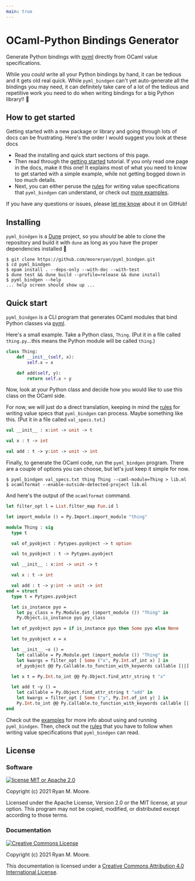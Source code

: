 ```yaml
---
main: true
---
```


# OCaml-Python Bindings Generator

<!-- [![Build and Test](https://github.com/mooreryan/ocaml_python_bindgen/actions/workflows/build_and_test.yml/badge.svg?branch=master)](https://github.com/mooreryan/ocaml_python_bindgen/actions/workflows/build_and_test.yml) [![Build and Test Static](https://github.com/mooreryan/ocaml_python_bindgen/actions/workflows/build_and_test_static.yml/badge.svg?branch=master)](https://github.com/mooreryan/ocaml_python_bindgen/actions/workflows/build_and_test_static.yml) [![Generate Docs](https://github.com/mooreryan/ocaml_python_bindgen/actions/workflows/generate_docs.yml/badge.svg?branch=master)](https://github.com/mooreryan/ocaml_python_bindgen/actions/workflows/generate_docs.yml) -->

<!-- [![code on GitHub](https://img.shields.io/badge/code-GitHub-blue)](https://github.com/mooreryan/ocaml_python_bindgen) [![GitHub issues](https://img.shields.io/github/issues/mooreryan/ocaml_python_bindgen)](https://github.com/mooreryan/ocaml_python_bindgen/issues) [![Coverage Status](https://coveralls.io/repos/github/mooreryan/ocaml_python_bindgen/badge.svg?branch=master)](https://coveralls.io/github/mooreryan/ocaml_python_bindgen?branch=master) -->

Generate Python bindings with [pyml](https://github.com/thierry-martinez/pyml) directly from OCaml value specifications.

While you *could* write all your Python bindings by hand, it can be tedious and it gets old real quick.  While `pyml_bindgen` can't yet auto-generate all the bindings you may need, it can definitely take care of a lot of the tedious and repetitive work you need to do when writing bindings for a big Python library!! 💖

## How to get started

Getting started with a new package or library and going through lots of docs can be frustrating.  Here's the order I would suggest you look at these docs

* Read the installing and quick start sections of this page.
* Then read through the [getting started](getting-started.md) tutorial.  If you only read one page in the docs, make it this one!  It explains most of what you need to know to get started with a simple example, while not getting bogged down in too much details.
* Next, you can either peruse the [rules](todo.md) for writing value specifications that `pyml_bindgen` can understand, or check out [more examples](todo.md).

If you have any questions or issues, please [let me know](https://github.com/mooreryan/ocaml_python_bindgen/issues) about it on GitHub!

## Installing

`pyml_bindgen` is a [Dune](https://dune.readthedocs.io/en/stable/) project, so you *should* be able to clone the repository and build it with `dune` as long as you have the proper dependencies installed 🤞

```
$ git clone https://github.com/mooreryan/pyml_bindgen.git
$ cd pyml_bindgen
$ opam install . --deps-only --with-doc --with-test
$ dune test && dune build --profile=release && dune install
$ pyml_bindgen --help
... help screen should show up ...
```

## Quick start

`pyml_bindgen` is a CLI program that generates OCaml modules that bind Python classes via [pyml](TODO).

Here's a small example.  Take a Python class, `Thing`.  (Put it in a file called `thing.py`...this means the Python module will be called `thing`.)

```python
class Thing:
    def __init__(self, x):
        self.x = x

    def add(self, y):
        return self.x + y
```

Now, look at your Python class and decide how you would like to use this class on the OCaml side.

For now, we will just do a direct translation, keeping in mind the [rules](TODO) for writing value specs that `pyml_bindgen` can process.  Maybe something like this.  (Put it in a file called `val_specs.txt`.)

```ocaml
val __init__ : x:int -> unit -> t

val x : t -> int

val add : t -> y:int -> unit -> int
```

Finally, to generate the OCaml code, run the `pyml_bindgen` program.  There are a couple of options you can choose, but let's just keep it simple for now.

```
$ pyml_bindgen val_specs.txt thing Thing --caml-module=Thing > lib.ml
$ ocamlformat --enable-outside-detected-project lib.ml
```

And here's the output of the `ocamlformat` command.

```ocaml
let filter_opt l = List.filter_map Fun.id l

let import_module () = Py.Import.import_module "thing"

module Thing : sig
  type t

  val of_pyobject : Pytypes.pyobject -> t option

  val to_pyobject : t -> Pytypes.pyobject

  val __init__ : x:int -> unit -> t

  val x : t -> int

  val add : t -> y:int -> unit -> int
end = struct
  type t = Pytypes.pyobject

  let is_instance pyo =
    let py_class = Py.Module.get (import_module ()) "Thing" in
    Py.Object.is_instance pyo py_class

  let of_pyobject pyo = if is_instance pyo then Some pyo else None

  let to_pyobject x = x

  let __init__ ~x () =
    let callable = Py.Module.get (import_module ()) "Thing" in
    let kwargs = filter_opt [ Some ("x", Py.Int.of_int x) ] in
    of_pyobject @@ Py.Callable.to_function_with_keywords callable [||] kwargs

  let x t = Py.Int.to_int @@ Py.Object.find_attr_string t "x"

  let add t ~y () =
    let callable = Py.Object.find_attr_string t "add" in
    let kwargs = filter_opt [ Some ("y", Py.Int.of_int y) ] in
    Py.Int.to_int @@ Py.Callable.to_function_with_keywords callable [||] kwargs
end
```

Check out the [examples](TODO) for more info about using and running `pyml_bindgen`.  Then, check out the [rules](TODO) that you have to follow when writing value specifications that `pyml_bindgen` can read.

## License

### Software

[![license MIT or Apache
2.0](https://img.shields.io/badge/license-MIT%20or%20Apache%202.0-blue)](https://github.com/mooreryan/ocaml_python_bindgen)

Copyright (c) 2021 Ryan M. Moore.

Licensed under the Apache License, Version 2.0 or the MIT license, at your option. This program may not be copied, modified, or distributed except according to those terms.

### Documentation

<a rel="license" href="http://creativecommons.org/licenses/by/4.0/">
<img alt="Creative Commons License" style="border-width:0" src="https://i.creativecommons.org/l/by/4.0/88x31.png" />
</a>

Copyright (c) 2021 Ryan M. Moore.

This documentation is licensed under a <a rel="license" href="http://creativecommons.org/licenses/by/4.0/">Creative Commons Attribution 4.0 International License</a>.
